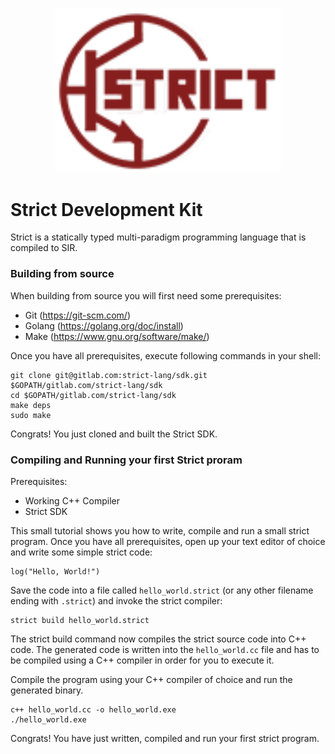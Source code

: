 <p align="center"><img src="docs/assets/strict_logo.png" width="360"></p>

# Strict Development Kit

Strict is a statically typed multi-paradigm programming language that is
compiled to SIR.

### Building from source

When building from source you will first need some prerequisites:
 
  - Git (https://git-scm.com/) 
  - Golang (https://golang.org/doc/install)
  - Make (https://www.gnu.org/software/make/)

Once you have all prerequisites, execute following commands in your shell:

```
git clone git@gitlab.com:strict-lang/sdk.git $GOPATH/gitlab.com/strict-lang/sdk
cd $GOPATH/gitlab.com/strict-lang/sdk
make deps
sudo make
```

Congrats! You just cloned and built the Strict SDK.

### Compiling and Running your first Strict proram

Prerequisites:
  - Working C++ Compiler
  - Strict SDK

This small tutorial shows you how to write, compile and run a small strict
program. Once you have all prerequisites, open up your text editor of choice
and write some simple strict code:

```strict
log("Hello, World!")
```

Save the code into a file called `hello_world.strict` (or any other filename
ending with `.strict`) and invoke the strict compiler:

```
strict build hello_world.strict
```

The strict build command now compiles the strict source code into C++ code. The
generated code is written into the `hello_world.cc` file and has to be compiled
using a C++ compiler in order for you to execute it.

Compile the program using your C++ compiler of choice and run the
generated binary.

```
c++ hello_world.cc -o hello_world.exe
./hello_world.exe
```

Congrats! You have just written, compiled and run your first strict program.